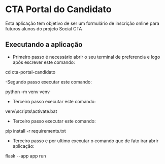 # CTA Portal do Candidato

Esta aplicação tem objetivo de ser um formulário de inscrição online para futuros alunos do projeto Social CTA

## Executando a aplicação



- Primeiro passo é necessário abrir o seu terminal de preferencia e logo após escrever este comando:

cd cta-portal-candidato

-Segundo passo executar este  comando:

python -m venv venv

- Terceiro passo executar este  comando: 

venv\scripts\activate.bat

- Terceiro passo executar este  comando: 

pip install -r requirements.txt

- Terceiro passo e por ultimo exexutar o comando que de fato irar abrir aplicação:

flask --app app run
